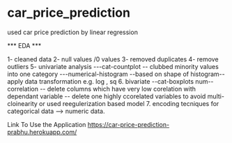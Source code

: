 # car_price_prediction
used car price prediction by linear regression

*** EDA  ***

1- cleaned data
2- null values /0 values
3- removed duplicates
4- remove outliers
5- univariate analysis
---cat-countplot --  clubbed minority values into one category
---numerical-histogram --based on shape of histogram--apply data transformation e.g. log , sq
6. bivariate
--cat-boxplots
num--correlation -- delete columns which have very low corelation with dependant variable 
                 -- delete one highly ccorelated variables to avoid multi-cloinearity
                or used reegulerization based model
7. encoding tecniques for categorical data --> numeric data.


Link To Use the Application
https://car-price-prediction-prabhu.herokuapp.com/
